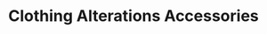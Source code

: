 ---
title: "Clothing Alterations Accessories"
url: /gateshead/clothing-alterations-accessories/
shop: Schneiderei
---